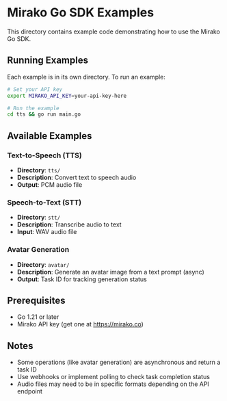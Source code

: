# Mirako Go SDK Examples

This directory contains example code demonstrating how to use the Mirako Go SDK.

## Running Examples

Each example is in its own directory. To run an example:

```bash
# Set your API key
export MIRAKO_API_KEY=your-api-key-here

# Run the example
cd tts && go run main.go
```

## Available Examples

### Text-to-Speech (TTS)
- **Directory**: `tts/`
- **Description**: Convert text to speech audio
- **Output**: PCM audio file

### Speech-to-Text (STT)
- **Directory**: `stt/`
- **Description**: Transcribe audio to text
- **Input**: WAV audio file

### Avatar Generation
- **Directory**: `avatar/`
- **Description**: Generate an avatar image from a text prompt (async)
- **Output**: Task ID for tracking generation status

## Prerequisites

- Go 1.21 or later
- Mirako API key (get one at https://mirako.co)

## Notes

- Some operations (like avatar generation) are asynchronous and return a task ID
- Use webhooks or implement polling to check task completion status
- Audio files may need to be in specific formats depending on the API endpoint

